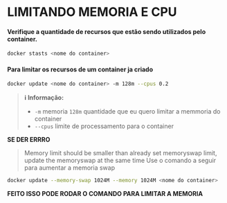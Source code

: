 # LIMITANDO MEMORIA E CPU

#### Verifique a quantidade de recursos que estão sendo utilizados pelo container.

```bash
docker stasts <nome do container> 
```

#### Para limitar os recursos de um container ja criado 

```bash
docker update <nome do container> -m 128m --cpus 0.2
```
> **ℹ️ Informação:**
> - `-m` memoria `128m` quantidade que eu quero limitar a memmoria do container
> - `--cpus` limite de processamento para o container

**SE DER ERRRO**
> Memory limit should be smaller than already set memoryswap limit, update the memoryswap at the same time
> Use o comando a seguir para aumentar a memoria swap

```bash
docker update --memory-swap 1024M --memory 1024M <nome do container>
```
**FEITO ISSO PODE RODAR O COMANDO PARA LIMITAR A MEMORIA**
